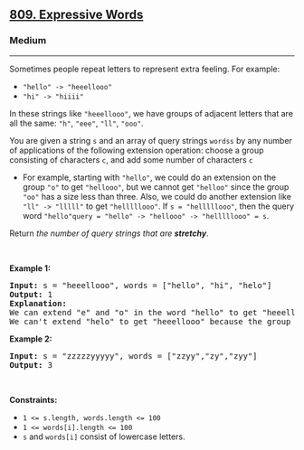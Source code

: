 <h2><a href="https://leetcode.com/problems/expressive-words/">809. Expressive Words</a></h2><h3>Medium</h3><hr><div><p>Sometimes people repeat letters to represent extra feeling. For example:</p>

<ul>
	<li><code>"hello" -&gt; "heeellooo"</code></li>
	<li><code>"hi" -&gt; "hiiii"</code></li>
</ul>

<p><font papago-translate="splitted">In these strings like </font><code>"heeellooo"</code><font papago-translate="splitted">, we have groups of adjacent letters that are all the same: </font><code>"h"</code><font papago-translate="splitted">, </font><code>"eee"</code><font papago-translate="splitted">, </font><code>"ll"</code><font papago-translate="splitted">, </font><code>"ooo"</code><font papago-translate="splitted">.</font></p>

<p><font papago-translate="splitted">You are given a string </font><code>s</code><font papago-translate="splitted"> and an array of query strings </font><code>words</code><code>s</code><font papago-translate="splitted"> by any number of applications of the following extension operation: choose a group consisting of characters </font><code>c</code><font papago-translate="splitted">, and add some number of characters </font><code>c</code></p>

<ul>
	<li><font papago-translate="splitted">For example, starting with </font><code>"hello"</code><font papago-translate="splitted">, we could do an extension on the group </font><code>"o"</code><font papago-translate="splitted"> to get </font><code>"hellooo"</code><font papago-translate="splitted">, but we cannot get </font><code>"helloo"</code><font papago-translate="splitted"> since the group </font><code>"oo"</code><font papago-translate="splitted"> has a size less than three. Also, we could do another extension like </font><code>"ll" -&gt; "lllll"</code><font papago-translate="splitted"> to get </font><code>"helllllooo"</code><font papago-translate="splitted">. If </font><code>s = "helllllooo"</code><font papago-translate="splitted">, then the query word </font><code>"hello"</code><code>query = "hello" -&gt; "hellooo" -&gt; "helllllooo" = s</code><font papago-translate="splitted">.</font></li>
</ul>

<p>Return <em>the number of query strings that are <strong>stretchy</strong></em>.</p>

<p>&nbsp;</p>
<p><strong class="example">Example 1:</strong></p>

<pre><strong>Input:</strong> s = "heeellooo", words = ["hello", "hi", "helo"]
<strong>Output:</strong> 1
<strong>Explanation:</strong> 
We can extend "e" and "o" in the word "hello" to get "heeellooo".
We can't extend "helo" to get "heeellooo" because the group "ll" is not size 3 or more.
</pre>

<p><strong class="example">Example 2:</strong></p>

<pre><strong>Input:</strong> s = "zzzzzyyyyy", words = ["zzyy","zy","zyy"]
<strong>Output:</strong> 3
</pre>

<p>&nbsp;</p>
<p><strong>Constraints:</strong></p>

<ul>
	<li><code>1 &lt;= s.length, words.length &lt;= 100</code></li>
	<li><code>1 &lt;= words[i].length &lt;= 100</code></li>
	<li><code>s</code><font papago-translate="splitted"> and </font><code>words[i]</code><font papago-translate="splitted"> consist of lowercase letters.</font></li>
</ul>
</div>
